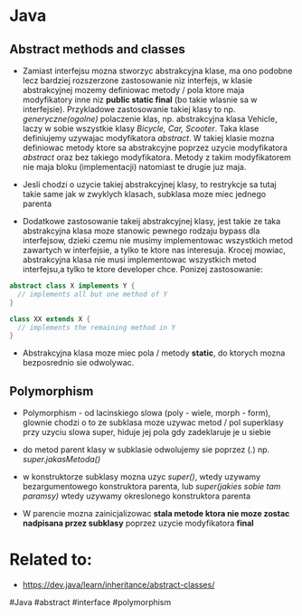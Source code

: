 # Java

## Abstract methods and classes

* Zamiast interfejsu mozna stworzyc abstrakcyjna klase, ma ono podobne lecz bardziej rozszerzone zastosowanie niz interfejs, w klasie abstrakcyjnej mozemy definiowac metody / pola ktore maja modyfikatory inne niz **public static final** (bo takie wlasnie sa w interfejsie). Przykladowe zastosowanie takiej klasy to np. *generyczne(ogolne)* polaczenie klas, np. abstrakcyjna klasa Vehicle, laczy w sobie wszystkie klasy *Bicycle, Car, Scooter*. Taka klase definiujemy uzywajac modyfikatora *abstract*. W takiej klasie mozna definiowac metody ktore sa abstrakcyjne poprzez uzycie modyfikatora *abstract* oraz bez takiego modyfikatora. Metody z takim modyfikatorem nie maja bloku (implementacji) natomiast te drugie juz maja.

* Jesli chodzi o uzycie takiej abstrakcyjnej klasy, to restrykcje sa tutaj takie same jak w zwyklych klasach, subklasa moze miec jednego parenta

* Dodatkowe zastosowanie takeij abstrakcyjnej klasy, jest takie ze taka abstrakcyjna klasa moze stanowic pewnego rodzaju bypass dla interfejsow, dzieki czemu nie musimy implementowac wszystkich metod zawartych w interfejsie, a tylko te ktore nas interesuja. Krocej mowiac, abstrakcyjna klasa nie musi implementowac wszystkich metod interfejsu,a tylko te ktore developer chce. Ponizej zastosowanie:

```java
abstract class X implements Y {
  // implements all but one method of Y
}

class XX extends X {
  // implements the remaining method in Y
}
```

* Abstrakcyjna klasa moze miec pola / metody **static**, do ktorych mozna bezposrednio sie odwolywac.

## Polymorphism

* Polymorphism - od lacinskiego slowa (poly - wiele, morph - form), glownie chodzi o to ze subklasa moze uzywac metod / pol superklasy przy uzyciu slowa super, hiduje jej pola gdy zadeklaruje je u siebie

* do metod parent klasy w subklasie odwolujemy sie poprzez (.) np. *super.jakasMetoda()*

* w konstruktorze subklasy mozna uzyc *super()*, wtedy uzywamy bezargumentowego konstruktora parenta, lub *super(jakies sobie tam paramsy)* wtedy uzywamy okreslonego konstruktora parenta

* W parencie mozna zainicjalizowac **stala metode ktora nie moze zostac nadpisana przez subklasy** poprzez uzycie modyfikatora **final**

# Related to:

* https://dev.java/learn/inheritance/abstract-classes/

#Java #abstract #interface #polymorphism
